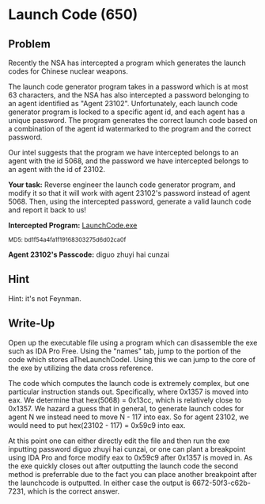 # Launch Code (650)

## Problem

Recently the NSA has intercepted a program which generates the launch codes for Chinese nuclear weapons.

The launch code generator program takes in a password which is at most 63 characters, and the NSA has also intercepted a password belonging to an agent identified as &quot;Agent 23102&quot;.&nbsp;Unfortunately, each launch code generator program is locked to a specific agent id, and each agent has a unique password.&nbsp;The program generates the correct launch code based on a combination of the agent id watermarked to the program and the correct password.

Our intel suggests that the program we have intercepted belongs to an agent with the id 5068, and the password we have intercepted belongs to an agent with the id of 23102.

**Your task:**
Reverse engineer the launch code generator program, and modify it so that it will work with agent 23102&#39;s password instead of agent 5068.&nbsp;Then, using the intercepted password, generate a valid launch code and report it back to us!

**Intercepted Program:** [LaunchCode.exe](files/LaunchCode.exe)

<small>MD5: bd1f54a4fa1f19168303275d6d02ca0f</small>

**Agent 23102&#39;s Passcode:** diguo zhuyi hai cunzai

## Hint

Hint: it's not Feynman.

## Write-Up

Open up the executable file using a program which can disassemble the exe such as IDA Pro Free. Using the "names" tab, jump to the portion of the code which stores aTheLaunchCodeI. Using this we can jump to the core of the exe by utilizing the data cross reference. 

The code which computes the launch code is extremely complex, but one particular instruction stands out. Specifically, where 0x1357 is moved into eax. We determine that hex(5068) = 0x13cc, which is relatively close to 0x1357. We hazard a guess that in general, to generate launch codes for agent N we instead need to move N - 117 into eax. So for agent 23102, we would need to put hex(23102 - 117) = 0x59c9 into eax. 

At this point one can either directly edit the file and then run the exe inputting password diguo zhuyi hai cunzai, or one can plant a breakpoint using IDA Pro and force modify eax to 0x59c9 after 0x1357 is moved in. As the exe quickly closes out after outputting the launch code the second method is preferrable due to the fact you can place another breakpoint after the launchcode is outputted. In either case the output is 6672-50f3-c62b-7231, which is the correct answer.
